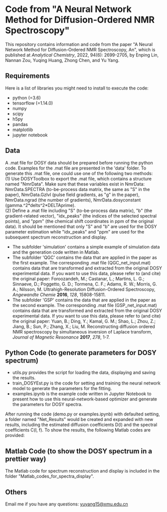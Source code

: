 # Code from "**A Neural Network Method for Diffusion-Ordered NMR Spectroscopy**"

This repository contains information and code from the paper "A Neural Network Method for Diffusion-Ordered NMR Spectroscopy, An", which is published at *Analytical Chemistry*, 2022, 94(6): 2699-2705, by Enping Lin, Nannan Zou, Yuqing Huang, Zhong Chen, and Yu Yang. 

## Requirements

Here is a list of libraries you might need to install to execute the code:

- python (=3.6)
- tensorflow (=1.14.0)
- numpy
- scipy
- h5py
- pandas
- matplotlib
- jupyter notebook

## Data

A .mat file for DOSY data should be prepared before running the python code. Examples for the .mat file are presented in the 'data' folder. To generate this .mat file, one could use one of the following two methods:<br>
(1) Use DOSYToolbox to export the .mat file, which contains a structure named "NmrData". Make sure that these variables exist in NmrData: NmrData.SPECTRA (to-be-process data matrix, the same as "S" in the paper), NmrData.Gzlvl (pulse field gradients, as "g" in the paper), NmrData.ngrad (the number of gradients), NmrData.dosyconstant (gamma.^2\*delts^2\*DELTAprime).
<br>
(2) Define a .mat file including "S" (to-be-process data matrix), "b" (the gradient-related vector), "idx_peaks" (the indices of the selected spectral points), and "ppm" (the chemical shift coordinates in ppm of the original data). It should be mentioned that only "S" and "b" are used for the DOSY parameter estimation while "idx_peaks" and "ppm" are used for the subsequent spectrum reconstruction and display.

- The subfolder 'simulation' contains a simple example of simulation data and the generation code written in Matlab.
- The subfolder 'QGC' contains the data that are applied in the paper as the first example. The corresponding .mat file (QGC_net_input.mat) contains data that are transformed and extracted from the original DOSY experimental data. If you want to use this data, please refer to (and cite) the original paper: Foroozandeh, M.; Castanar, L.; Martins, L. G.; Sinnaeve, D.; Poggetto, G. D.; Tormena, C. F.; Adams, R. W.; Morris, G. A.; Nilsson, M. Ultrahigh-Resolution Diffusion-Ordered Spectroscopy, *Angewandte Chemie* **2016**, *128*, 15808-15811.
- The subfolder 'GSP' contains the data that are applied in the paper as the second example. The corresponding .mat file (GSP_net_input.mat) contains data that are transformed and extracted from the original DOSY experimental data. If you want to use this data, please refer to (and cite) the original paper: Yuan, B.; Ding, Y.; Kamal, G. M.; Shao, L.; Zhou, Z.; Jiang, B.; Sun, P.; Zhang, X.; Liu, M. Reconstructing diffusion ordered NMR spectroscopy by simultaneous inversion of Laplace transform, *Journal of Magnetic Resonance* **2017**, *278*, 1-7.

## Python Code (to generate parameters for DOSY spectrum)

- utils.py provides the script for loading the data, displaying and saving the results.
- train_DOSYEst.py is the code for setting and training the neural network model to generate the parameters for the fitting. 
- examples.ipynb is the example code written in Jupyter Notebook to present how to use this neural-network-based optimizer and generate the parameters for DOSY spectra.

After running the code (demo.py or examples.ipynb) with defaulted setting, a folder named "Net_Results" would be created and expanded with new results, including the estimated diffusion coefficients D(l) and the spectral coefficients C(l, f). To show the results, the following Matlab codes are provided:


## Matlab Code (to show the DOSY spectrum in a prettier way)

The Matlab code for spectrum reconstruction and display is included in the folder "Matlab_codes_for_spectra_display". 

## Others

Email me if you have any questions: yuyang15@xmu.edu.cn

